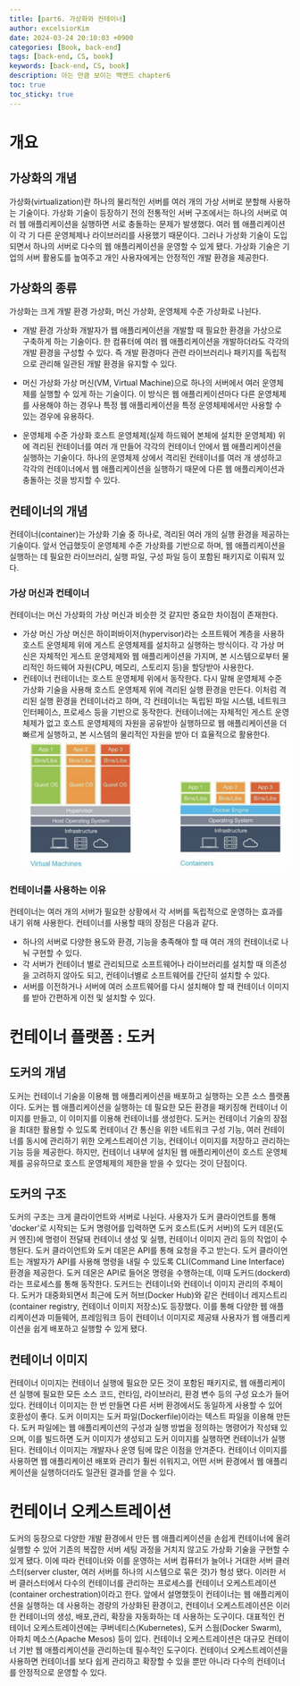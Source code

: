 ```yaml
---
title: [part6. 가상화와 컨테이너]
author: excelsiorKim
date: 2024-03-24 20:10:03 +0900
categories: [Book, back-end]
tags: [back-end, CS, book]
keywords: [back-end, CS, book]
description: 아는 만큼 보이는 백엔드 chapter6
toc: true
toc_sticky: true
---
```


# 개요

## 가상화의 개념

가상화(virtualization)란 하나의 물리적인 서버를 여러 개의 가상 서버로 분할해 사용하는 기술이다. 가상화 기술이 등장하기 전의 전통적인 서버 구조에서는 하나의 서버로 여러 웹 애플리케이션을 실행하면 서로 충돌하는 문제가 발생했다. 여러 웹 애플리케이션이 각 기 다른 운영체제나 라이브러리를 사용했기 때문이다. 그러나 가상화 기술이 도입되면서 하나의 서버로 다수의 웹 애플리케이션을 운영할 수 있게 됐다. 가상화 기술은 기업의 서버 활용도를 높여주고 개인 사용자에게는 안정적인 개발 환경을 제공한다.

## 가상화의 종류

가상화는 크게 개발 환경 가상화, 머신 가상화, 운영체제 수준 가상화로 나뉜다.

- 개발 환경 가상화
  개발자가 웹 애플리케이션을 개발할 때 필요한 환경을 가상으로 구축하게 하는 기술이다.
  한 컴퓨터에 여러 웹 애플리케이션을 개발하더라도 각각의 개발 환경을 구성할 수 있다.
  즉 개발 환경마다 관련 라이브러리나 패키지를 독립적으로 관리해 일관된 개발 환경을 유지할 수 있다.

- 머신 가상화
  가상 머신(VM, Virtual Machine)으로 하나의 서버에서 여러 운영체제를 실행할 수 있게 하는 기술이다. 이 방식은 웹 애플리케이션마다 다른 운영체제를 사용해야 하는 경우나 특정 웹 애플리케이션을 특정 운영체제에서만 사용할 수 있는 경우에 유용하다.
- 운영체제 수준 가상화
  호스트 운영체제(실제 하드웨어 본체에 설치한 운영체제) 위에 격리된 컨테이너를 여러 개 만들어 각각의 컨테이너 안에서 웹 애플리케이션을 실행하는 기술이다. 하나의 운영체제 상에서 격리된 컨테이너를 여러 개 생성하고 각각의 컨테이너에서 웹 애플리케이션을 실행하기 때문에 다른 웹 애플리케이션과 충돌하는 것을 방지할 수 있다.

## 컨테이너의 개념

컨테이너(container)는 가상화 기술 중 하나로, 격리된 여러 개의 실행 환경을 제공하는 기술이다. 앞서 언급했듯이 운영체제 수준 가상화를 기반으로 하며, 웹 애플리케이션을 실행하는 데 필요한 라이브러리, 실행 파일, 구성 파일 등이 포함된 패키지로 이뤄져 있다.

### 가상 머신과 컨테이너

컨테이너는 머신 가상화의 가상 머신과 비슷한 것 같지만 중요한 차이점이 존재한다.

- 가상 머신
  가상 머신은 하이퍼바이저(hypervisor)라는 소프트웨어 계층을 사용하 호스트 운영체제 위에 게스트 운영체제를 설치하고 실행하는 방식이다. 각 가상 머신은 자체적인 게스트 운영체제와 웹 애플리케이션을 가지며, 본 시스템으로부터 물리적인 하드웨어 자원(CPU, 메모리, 스토리지 등)을 할당받아 사용한다.
- 컨테이너
  컨테이너는 호스트 운영체제 위에서 동작한다. 다시 말해 운영체제 수준 가상화 기술을 사용해 호스트 운영체제 위에 격리된 실행 환경을 만든다. 이처럼 격리된 실행 환경을 컨테이너라고 하며, 각 컨테이너는 독립된 파일 시스템, 네트워크 인터페이스, 프로세스 등을 기반으로 동작한다. 컨테이너에는 자체적인 게스트 운영체제가 없고 호스트 운영체제의 자원을 공유받아 실행하므로 웹 애플리케이션을 더 빠르게 실행하고, 본 시스템의 물리적인 자원을 받아 더 효율적으로 활용한다.
  ![docker-vs-VM](/assets/img/2024-03-24-docker/docker-img.png)

### 컨테이너를 사용하는 이유

컨테이너는 여러 개의 서버가 필요한 상황에서 각 서버를 독립적으로 운영하는 효과를 내기 위해 사용한다. 컨테이너를 사용할 때의 장점은 다음과 같다.

- 하나의 서버로 다양한 용도와 환경, 기능을 충족해야 할 때 여러 개의 컨테이너로 나눠 구현할 수 있다.
- 각 서버가 컨테이너 별로 관리되므로 소프트웨어나 라이브러리를 설치할 때 의존성을 고려하지 않아도 되고, 컨테이너별로 소프트웨어를 간단히 설치할 수 있다.
- 서버를 이전하거나 서버에 여러 소프트웨어를 다시 설치해야 할 때 컨테이너 이미지를 받아 간편하게 이전 및 설치할 수 있다.

# 컨테이너 플랫폼 : 도커

## 도커의 개념

도커는 컨테이너 기술을 이용해 웹 애플리케이션을 배포하고 실행하는 오픈 소스 플랫폼이다. 도커는 웹 애플리케이션을 실행하는 데 필요한 모든 환경을 패키징해 컨테이너 이미지를 만들고, 이 이미지를 이용해 컨테이너를 생성한다.
도커는 컨테이너 기술의 장점을 최대한 활용할 수 있도록 컨테이너 간 통신을 위한 네트워크 구성 기능, 여러 컨테이너를 동시에 관리하기 위한 오케스트레이션 기능, 컨테이너 이미지를 저장하고 관리하는 기능 등을 제공한다.
하지만, 컨테이너 내부에 설치된 웹 애플리케이션이 호스트 운영체제를 공유하므로 호스트 운영체제의 제한을 받을 수 있다는 것이 단점이다.

## 도커의 구조

도커의 구조는 크게 클라이언트와 서버로 나뉜다. 사용자가 도커 클라이언트를 통해 'docker'로 시작되는 도커 명령어를 입력하면 도커 호스트(도커 서버)의 도커 데몬(도커 엔진)에 명령이 전달돼 컨테이너 생성 및 실행, 컨테이너 이미지 관리 등의 작업이 수행된다.
도커 클라이언트와 도커 데몬은 API를 통해 요청을 주고 받는다. 도커 클라이언트는 개발자가 API를 사용해 명령을 내릴 수 있도록 CLI(Command Line Interface) 환경을 제공한다.
도커 데몬은 API로 들어온 명령을 수행하는데, 이때 도커드(dockerd)라는 프로세스를 통해 동작한다. 도커드는 컨테이너와 컨테이너 이미지 관리의 주체이다.
도커가 대중화되면서 최근에 도커 허브(Docker Hub)와 같은 컨테이너 레지스트리(container registry, 컨테이너 이미지 저장소)도 등장했다.
이를 통해 다양한 웹 애플리케이션과 미들웨어, 프레임워크 등이 컨테이너 이미지로 제공돼 사용자가 웹 애플리케이션을 쉽게 배포하고 실행할 수 있게 됐다.

## 컨테이너 이미지

컨테이너 이미지는 컨테이너 실행에 필요한 모든 것이 포함된 패키지로, 웹 애플리케이션 실행에 필요한 모든 소스 코드, 런타임, 라이브러리, 환경 변수 등의 구성 요소가 들어 있다. 컨테이너 이미지는 한 번 만들면 다른 서버 환경에서도 동일하게 사용할 수 있어 호환성이 좋다.
도커 이미지는 도커 파일(Dockerfile)이라는 텍스트 파일을 이용해 만든다. 도커 파일에는 웹 애플리케이션의 구성과 실행 방법을 정의하는 명령어가 작성돼 있으며, 이를 빌드하면 도커 이미지가 생성되고 도커 이미지를 실행하면 컨테이너가 실행된다.
컨테이너 이미지는 개발자나 운영 팀에 많은 이점을 안겨준다. 컨테이너 이미지를 사용하면 웹 애플리케이션 배포와 관리가 훨씬 쉬워지고, 어떤 서버 환경에서 웹 애플리케이션을 실행하더라도 일관된 결과를 얻을 수 있다.

# 컨테이너 오케스트레이션

도커의 둥장으로 다양한 개발 환경에서 만든 웹 애플리케이션을 손쉽게 컨테이너에 올려 실행할 수 있어 기존의 복잡한 서버 세팅 과정을 거치지 않고도 가상화 기술을 구현할 수 있게 됐다. 이에 따라 컨테이너와 이를 운영하는 서버 컴퓨터가 늘어나 거대한 서버 클러스터(server cluster, 여러 서버를 하나의 시스템으로 묶은 것)가 형성 됐다.
이러한 서버 클러스터에서 다수의 컨테이너를 관리하는 프로세스를 컨테이너 오케스트레이션(container orchestration)이라고 한다. 앞에서 설명했듯이 컨테이너는 웹 애플리케이션을 실행하는 데 사용하는 경량의 가상화된 환경이고, 컨테이너 오케스트레이션은 이러한 컨테이너의 생성, 배포,관리, 확장을 자동화하는 데 사용하는 도구이다. 대표적인 컨테이너 오케스트레이션에는 쿠버네티스(Kubernetes), 도커 스웜(Docker Swarm), 아파치 메소스(Apache Mesos) 등이 있다.
컨테이너 오케스트레이션은 대규모 컨테이너 기반 웹 애플리케이션을 관리하는데 필수적인 도구이다. 컨테이너 오케스트레이션을 사용하면 컨테이너를 보다 쉽게 관리하고 확장할 수 있을 뿐만 아니라 다수의 컨테이너를 안정적으로 운영할 수 있다.
